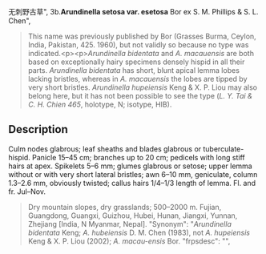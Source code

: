 无刺野古草",
3b.**Arundinella setosa var. esetosa** Bor ex S. M. Phillips & S. L. Chen",

> This name was previously published by Bor (Grasses Burma, Ceylon, India, Pakistan, 425. 1960), but not validly so because no type was indicated.&lt;p&gt;&lt;p&gt;*Arundinella bidentata* and *A. macauensis* are both based on exceptionally hairy specimens densely hispid in all their parts. *Arundinella bidentata* has short, blunt apical lemma lobes lacking bristles, whereas in *A. macauensis* the lobes are tipped by very short bristles. *Arundinella hupeiensis* Keng &amp; X. P. Liou may also belong here, but it has not been possible to see the type (*L. Y. Tai &amp; C. H. Chien 465*, holotype, N; isotype, HIB).

## Description
Culm nodes glabrous; leaf sheaths and blades glabrous or tuberculate-hispid. Panicle 15–45 cm; branches up to 20 cm; pedicels with long stiff hairs at apex. Spikelets 5–6 mm; glumes glabrous or setose; upper lemma without or with very short lateral bristles; awn 6–10 mm, geniculate, column 1.3–2.6 mm, obviously twisted; callus hairs 1/4–1/3 length of lemma. Fl. and fr. Jul–Nov.

> Dry mountain slopes, dry grasslands; 500–2000 m. Fujian, Guangdong, Guangxi, Guizhou, Hubei, Hunan, Jiangxi, Yunnan, Zhejiang [India, N Myanmar, Nepal].
  "Synonym": "*Arundinella bidentata* Keng; *A. hubeiensis* D. M. Chen (1983), not *A. hupeiensis* Keng &amp; X. P. Liou (2002); *A. macau-ensis* Bor.
  "frpsdesc": "",
